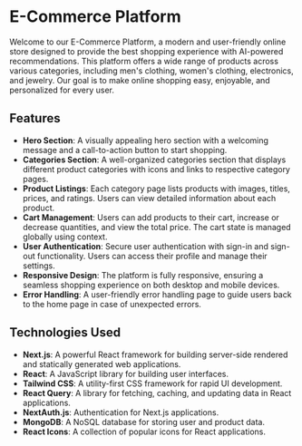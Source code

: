 # E-Commerce Platform

Welcome to our E-Commerce Platform, a modern and user-friendly online store designed to provide the best shopping experience with AI-powered recommendations. This platform offers a wide range of products across various categories, including men's clothing, women's clothing, electronics, and jewelry. Our goal is to make online shopping easy, enjoyable, and personalized for every user.

## Features

- **Hero Section**: A visually appealing hero section with a welcoming message and a call-to-action button to start shopping.
- **Categories Section**: A well-organized categories section that displays different product categories with icons and links to respective category pages.
- **Product Listings**: Each category page lists products with images, titles, prices, and ratings. Users can view detailed information about each product.
- **Cart Management**: Users can add products to their cart, increase or decrease quantities, and view the total price. The cart state is managed globally using context.
- **User Authentication**: Secure user authentication with sign-in and sign-out functionality. Users can access their profile and manage their settings.
- **Responsive Design**: The platform is fully responsive, ensuring a seamless shopping experience on both desktop and mobile devices.
- **Error Handling**: A user-friendly error handling page to guide users back to the home page in case of unexpected errors.

## Technologies Used

- **Next.js**: A powerful React framework for building server-side rendered and statically generated web applications.
- **React**: A JavaScript library for building user interfaces.
- **Tailwind CSS**: A utility-first CSS framework for rapid UI development.
- **React Query**: A library for fetching, caching, and updating data in React applications.
- **NextAuth.js**: Authentication for Next.js applications.
- **MongoDB**: A NoSQL database for storing user and product data.
- **React Icons**: A collection of popular icons for React applications.
